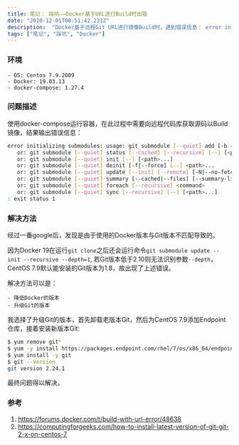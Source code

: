 ```yaml
---
title: 笔记： 踩坑——Docker基于URL进行Build时出错
date: "2020-12-01T08:51:42.231Z"
description:  "Docker基于远程Git URL进行镜像Build时，遇到错误信息： error initializing submodules: usage: git submodule"
tags: ["笔记", "踩坑", "Docker"]
---
```


### 环境

    - OS: Centos 7.9.2009
    - Docker: 19.03.13
    - docker-compose: 1.27.4

### 问题描述
使用docker-compose运行容器，在此过程中需要向远程代码库获取源码以Build镜像，结果输出错误信息：
```bash
error initializing submodules: usage: git submodule [--quiet] add [-b <branch>] [-f|--force] [--name <name>] [--reference <repository>] [--] <repository> [<path>]
   or: git submodule [--quiet] status [--cached] [--recursive] [--] [<path>...]
   or: git submodule [--quiet] init [--] [<path>...]
   or: git submodule [--quiet] deinit [-f|--force] [--] <path>...
   or: git submodule [--quiet] update [--init] [--remote] [-N|--no-fetch] [-f|--force] [--rebase] [--reference <repository>] [--merge] [--recursive] [--] [<path>...]
   or: git submodule [--quiet] summary [--cached|--files] [--summary-limit <n>] [commit] [--] [<path>...]
   or: git submodule [--quiet] foreach [--recursive] <command>
   or: git submodule [--quiet] sync [--recursive] [--] [<path>...]
: exit status 1
```

### 解决方法
经过一番google后，发现是由于使用的Docker版本与Git版本不匹配导致的。

因为Docker 19在运行`git clone`之后还会运行命令`git submodule update --init --recursive --depth=1`, 若Git版本低于2.10则无法识别参数`--depth`，CentOS 7.9默认能安装的Git版本为1.8，故出现了上述错误。

解决方法可以是：

    - 降低Docker的版本
    - 升级Git的版本

我选择了升级Git的版本，首先卸载老版本Git，然后为CentOS 7.9添加Endpoint仓库，接着安装新版本Git:
```bash
$ yum remove git*
$ yum -y install https://packages.endpoint.com/rhel/7/os/x86_64/endpoint-repo-1.7-1.x86_64.rpm
$ yum install -y git
$ git --version
git version 2.24.1
```

最终问题得以解决。

### 参考
1. https://forums.docker.com/t/build-with-url-error/48638
2. https://computingforgeeks.com/how-to-install-latest-version-of-git-git-2-x-on-centos-7

